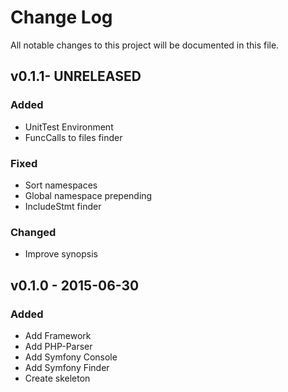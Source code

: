 # Change Log
All notable changes to this project will be documented in this file.

## v0.1.1- UNRELEASED
### Added
- UnitTest Environment
- FuncCalls to files finder

### Fixed
- Sort namespaces
- Global namespace prepending
- IncludeStmt finder

### Changed
- Improve synopsis

## v0.1.0 - 2015-06-30
### Added
- Add Framework
- Add PHP-Parser
- Add Symfony Console
- Add Symfony Finder
- Create skeleton
